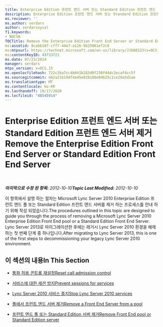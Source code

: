 ```yaml
---
title: Enterprise Edition 프런트 엔드 서버 또는 Standard Edition 프런트 엔드 서버 제거
description: Enterprise Edition 프런트 엔드 서버 또는 Standard Edition 프런트 엔드 서버를 제거 합니다.
ms.reviewer: ''
ms.author: serdars
author: serdarsoysal
f1.keywords:
- NOCSH
TOCTitle: Remove the Enterprise Edition Front End Server or Standard Edition Front End Server
ms:assetid: 8cabb187-cff7-44e7-a126-9b25861ef2c8
ms:mtpsurl: https://technet.microsoft.com/en-us/library/JJ688123(v=OCS.15)
ms:contentKeyID: 49733721
ms.date: 07/23/2014
manager: serdars
mtps_version: v=OCS.15
ms.openlocfilehash: 722c2ba7cc4b841b283d0f230fd4dc2ecaf4cc5f
ms.sourcegitcommit: d42a21b194f4a45e828188e04b25c1ce28a5d1ae
ms.translationtype: MT
ms.contentlocale: ko-KR
ms.lasthandoff: 10/17/2020
ms.locfileid: "48545914"
---
```

# <a name="remove-the-enterprise-edition-front-end-server-or-standard-edition-front-end-server"></a><span data-ttu-id="44439-103">Enterprise Edition 프런트 엔드 서버 또는 Standard Edition 프런트 엔드 서버 제거</span><span class="sxs-lookup"><span data-stu-id="44439-103">Remove the Enterprise Edition Front End Server or Standard Edition Front End Server</span></span>

<div data-xmlns="http://www.w3.org/1999/xhtml">

<div class="topic" data-xmlns="http://www.w3.org/1999/xhtml" data-msxsl="urn:schemas-microsoft-com:xslt" data-cs="https://msdn.microsoft.com/">

<div data-asp="https://msdn2.microsoft.com/asp">



</div>

<div id="mainSection">

<div id="mainBody">

<span> </span>

<span data-ttu-id="44439-104">_**마지막으로 수정 된 항목:** 2012-10-10_</span><span class="sxs-lookup"><span data-stu-id="44439-104">_**Topic Last Modified:** 2012-10-10_</span></span>

<span data-ttu-id="44439-105">이 항목에서 설명 하는 절차는 Microsoft Lync Server 2010 Enterprise Edition 프런트 엔드 풀 또는 Standard Edition 프런트 엔드 서버를 제거 하는 프로세스를 안내 하기 위해 작성 되었습니다.</span><span class="sxs-lookup"><span data-stu-id="44439-105">The procedures outlined in this topic are designed to guide you through the process of removing a Microsoft Lync Server 2010 Enterprise Edition Front End pool or a Standard Edition Front End Server.</span></span> <span data-ttu-id="44439-106">Lync Server 2013로 마이그레이션한 후에는 레거시 Lync Server 2010 환경을 해제 하는 첫 번째 단계 중 하나입니다.</span><span class="sxs-lookup"><span data-stu-id="44439-106">After migrating to Lync Server 2013, this is one of the first steps to decommissioning your legacy Lync Server 2010 environment.</span></span>

<div>

## <a name="in-this-section"></a><span data-ttu-id="44439-107">이 섹션의 내용</span><span class="sxs-lookup"><span data-stu-id="44439-107">In This Section</span></span>

  - [<span data-ttu-id="44439-108">통화 허용 콘트롤 재설정</span><span class="sxs-lookup"><span data-stu-id="44439-108">Reset call admission control</span></span>](reset-call-admission-control.md)

  - [<span data-ttu-id="44439-109">서비스에 대한 세션 방지</span><span class="sxs-lookup"><span data-stu-id="44439-109">Prevent sessions for services</span></span>](prevent-sessions-for-services.md)

  - [<span data-ttu-id="44439-110">Lync Server 2010 서비스 중지</span><span class="sxs-lookup"><span data-stu-id="44439-110">Stop Lync Server 2010 services</span></span>](stop-lync-server-2010-services.md)

  - [<span data-ttu-id="44439-111">풀에서 프런트 엔드 서버 제거</span><span class="sxs-lookup"><span data-stu-id="44439-111">Remove a Front End Server from a pool</span></span>](remove-a-front-end-server-from-a-pool.md)

  - [<span data-ttu-id="44439-112">프런트 엔드 풀 또는 Standard Edition 서버 제거</span><span class="sxs-lookup"><span data-stu-id="44439-112">Remove Front End pool or Standard Edition server</span></span>](remove-front-end-pool-or-standard-edition-server.md)

</div>

</div>

<span> </span>

</div>

</div>

</div>

